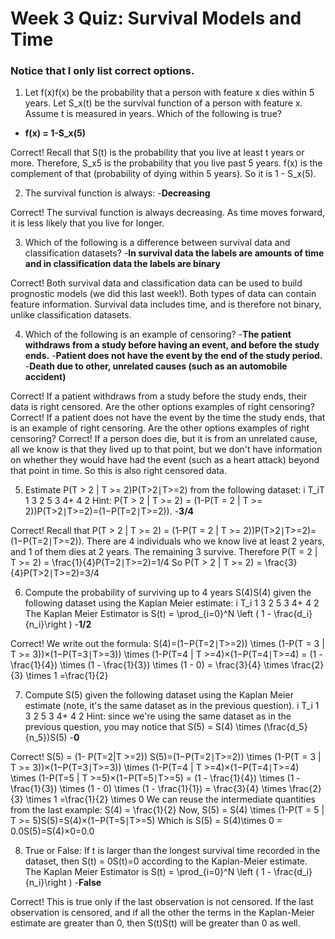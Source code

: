 # **Week 3 Quiz: Survival Models and Time**

### Notice that I only list correct options.

1. Let f(x)f(x) be the probability that a person with feature x dies within 5 years.
Let S_x(t) be the survival function of a person with feature x. Assume t is measured in years.
Which of the following is true?
- **f(x) = 1-S_x(5)**

Correct!
Recall that S(t) is the probability that you live at least t years or more. Therefore, S_x5 is the probability that you live past 5 years.
f(x) is the complement of that (probability of dying within 5 years). So it is 1 - S_x(5).

2. The survival function is always:
-**Decreasing**

Correct!
The survival function is always decreasing. As time moves forward, it is less likely that you live for longer.

3. Which of the following is a difference between survival data and classification datasets?
-**In survival data the labels are amounts of time and in classification data the labels are binary**

Correct!
Both survival data and classification data can be used to build prognostic models (we did this last week!).
Both types of data can contain feature information. Survival data includes time, and is therefore not binary, unlike classification datasets.

4. Which of the following is an example of censoring?
-**The patient withdraws from a study before having an event, and before the study ends.**
-**Patient does not have the event by the end of the study period.**
-**Death due to other, unrelated causes (such as an automobile accident)**

Correct!
If a patient withdraws from a study before the study ends, their data is right censored.
Are the other options examples of right censoring?
Correct!
If a patient does not have the event by the time the study ends, that is an example of right censoring.
Are the other options examples of right censoring?
Correct!
If a person does die, but it is from an unrelated cause, all we know is that they lived up to that point, but we don't have information on whether they would have had the event (such as a heart attack) beyond that point in time.
So this is also right censored data.

5. Estimate P(T > 2 | T >= 2)P(T>2∣T>=2) from the following dataset:
i	T_iT 
1	3
2	5
3	4+
4	2
Hint: P(T > 2 | T >= 2) = (1-P(T = 2 | T >= 2))P(T>2∣T>=2)=(1−P(T=2∣T>=2)).
-**3/4**

Correct!
Recall that P(T > 2 | T >= 2) = (1-P(T = 2 | T >= 2))P(T>2∣T>=2)=(1−P(T=2∣T>=2)).
There are 4 individuals who we know live at least 2 years, and 1 of them dies at 2 years. The remaining 3 survive.
Therefore P(T = 2 | T >= 2) = \frac{1}{4}P(T=2∣T>=2)=1/4
So P(T > 2 | T >= 2) = \frac{3}{4}P(T>2∣T>=2)=3/4

6. Compute the probability of surviving up to 4 years S(4)S(4) given the following dataset using the Kaplan Meier estimate:
i	T_i
1	3
2	5
3	4+
4	2
The Kaplan Meier Estimator is
S(t) = \prod_{i=0}^N \left ( 1 - \frac{d_i}{n_i}\right )
-**1/2**

Correct!
We write out the formula:
S(4)=(1−P(T=2∣T>=2)) \times (1-P(T = 3 | T >= 3))×(1−P(T=3∣T>=3)) \times (1-P(T=4 | T >=4)×(1−P(T=4∣T>=4)
= (1 - \frac{1}{4}) \times (1 - \frac{1}{3}) \times (1 - 0)
= \frac{3}{4} \times \frac{2}{3} \times 1 =\frac{1}{2} 

7. Compute S(5) given the following dataset using the Kaplan Meier estimate (note, it's the same dataset as in the previous question).
i	T_i
1	3
2	5
3	4+
4	2
Hint: since we're using the same dataset as in the previous question, you may notice that
S(5) = S(4) \times (\frac{d_5}{n_5})S(5)
-**0**

Correct!
S(5) = (1- P(T=2|T >=2)) S(5)=(1−P(T=2∣T>=2)) \times (1-P(T = 3 | T >= 3))×(1−P(T=3∣T>=3)) \times (1-P(T=4 | T >=4)×(1−P(T=4∣T>=4) \times (1-P(T=5 | T >=5)×(1−P(T=5∣T>=5)
= (1 - \frac{1}{4}) \times (1 - \frac{1}{3}) \times (1 - 0) \times (1 - \frac{1}{1})
= \frac{3}{4} \times \frac{2}{3} \times 1 =\frac{1}{2} \times 0 
We can reuse the intermediate quantities from the last example: S(4) = \frac{1}{2}
Now, S(5) = S(4) \times (1-P(T = 5 | T >= 5)S(5)=S(4)×(1−P(T=5∣T>=5)
Which is S(5) = S(4)\times 0 = 0.0S(5)=S(4)×0=0.0

8. True or False: If t is larger than the longest survival time recorded in the dataset, then S(t) = 0S(t)=0 according to the Kaplan-Meier estimate.
The Kaplan Meier Estimator is
S(t) = \prod_{i=0}^N \left ( 1 - \frac{d_i}{n_i}\right )
-**False**

Correct!
This is true only if the last observation is not censored. If the last observation is censored, and if all the other the terms in the Kaplan-Meier estimate are greater than 0, then S(t)S(t) will be greater than 0 as well.
